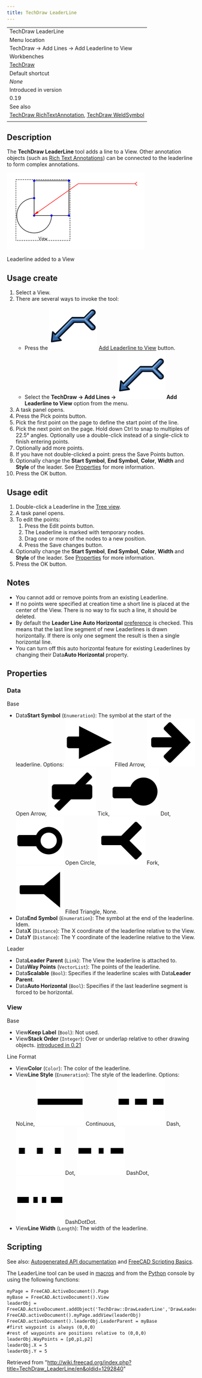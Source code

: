```yaml
---
title: TechDraw LeaderLine
---
```


|                                                                                                                                                              |
| ------------------------------------------------------------------------------------------------------------------------------------------------------------ |
| TechDraw LeaderLine                                                                                                                                          |
| Menu location                                                                                                                                                |
| TechDraw → Add Lines → Add Leaderline to View                                                                                                                |
| Workbenches                                                                                                                                                  |
| [TechDraw](/TechDraw_Workbench "TechDraw Workbench")                                                                                                         |
| Default shortcut                                                                                                                                             |
| _None_                                                                                                                                                       |
| Introduced in version                                                                                                                                        |
| 0.19                                                                                                                                                         |
| See also                                                                                                                                                     |
| [TechDraw RichTextAnnotation](/TechDraw_RichTextAnnotation "TechDraw RichTextAnnotation"), [TechDraw WeldSymbol](/TechDraw_WeldSymbol "TechDraw WeldSymbol") |
|                                                                                                                                                              |

## Description

The **TechDraw LeaderLine** tool adds a line to a View. Other annotation objects (such as [Rich Text Annotations](/TechDraw_RichTextAnnotation "TechDraw RichTextAnnotation")) can be connected to the leaderline to form complex annotations.

![](/src/assets/images/TechDraw_LeaderLine_sample.png)

Leaderline added to a View

## Usage create

1. Select a View.
2. There are several ways to invoke the tool:
   - Press the ![](/src/assets/images/TechDraw_LeaderLine.svg) [Add Leaderline to View](/TechDraw_LeaderLine "TechDraw LeaderLine") button.
   - Select the **TechDraw → Add Lines → ![](/src/assets/images/TechDraw_LeaderLine.svg) Add Leaderline to View** option from the menu.
3. A task panel opens.
4. Press the Pick points button.
5. Pick the first point on the page to define the start point of the line.
6. Pick the next point on the page. Hold down Ctrl to snap to multiples of 22.5° angles. Optionally use a double-click instead of a single-click to finish entering points.
7. Optionally add more points.
8. If you have not double-clicked a point: press the Save Points button.
9. Optionally change the **Start Symbol**, **End Symbol**, **Color**, **Width** and **Style** of the leader. See [Properties](#Properties) for more information.
10. Press the OK button.

## Usage edit

1. Double-click a Leaderline in the [Tree view](/Tree_view "Tree view").
2. A task panel opens.
3. To edit the points:
   1. Press the Edit points button.
   2. The Leaderline is marked with temporary nodes.
   3. Drag one or more of the nodes to a new position.
   4. Press the Save changes button.
4. Optionally change the **Start Symbol**, **End Symbol**, **Color**, **Width** and **Style** of the leader. See [Properties](#Properties) for more information.
5. Press the OK button.

## Notes

- You cannot add or remove points from an existing Leaderline.
- If no points were specified at creation time a short line is placed at the center of the View. There is no way to fix such a line, it should be deleted.
- By default the **Leader Line Auto Horizontal** [preference](/TechDraw_Preferences#Annotation "TechDraw Preferences") is checked. This means that the last line segment of new Leaderlines is drawn horizontally. If there is only one segment the result is then a single horizontal line.
- You can turn off this auto horizontal feature for existing Leaderlines by changing their Data**Auto Horizontal** property.

## Properties

### Data

Base

- Data**Start Symbol** (`Enumeration`): The symbol at the start of the leaderline. Options: ![](/src/assets/images/Arrowfilled.svg) Filled Arrow, ![](/src/assets/images/Arrowopen.svg) Open Arrow, ![](/src/assets/images/Arrowtick.svg) Tick, ![](/src/assets/images/Arrowdot.svg) Dot, ![](/src/assets/images/Arrowopendot.svg) Open Circle, ![](/src/assets/images/Arrowfork.svg) Fork, ![](/src/assets/images/Arrowpyramid.svg) Filled Triangle, None.
- Data**End Symbol** (`Enumeration`): The symbol at the end of the leaderline. Idem.
- Data**X** (`Distance`): The X coordinate of the leaderline relative to the View.
- Data**Y** (`Distance`): The Y coordinate of the leaderline relative to the View.

Leader

- Data**Leader Parent** (`Link`): The View the leaderline is attached to.
- Data**Way Points** (`VectorList`): The points of the leaderline.
- Data**Scalable** (`Bool`): Specifies if the leaderline scales with Data**Leader Parent**.
- Data**Auto Horizontal** (`Bool`): Specifies if the last leaderline segment is forced to be horizontal.

### View

Base

- View**Keep Label** (`Bool`): Not used.
- View**Stack Order** (`Integer`): Over or underlap relative to other drawing objects. [introduced in 0.21](/Release_notes_0.21 "Release notes 0.21")

Line Format

- View**Color** (`Color`): The color of the leaderline.
- View**Line Style** (`Enumeration`): The style of the leaderline. Options: NoLine, ![](/src/assets/images/Continuous-line.svg) Continuous, ![](/src/assets/images/Dash-line.svg) Dash, ![](/src/assets/images/Dot-line.svg) Dot, ![](/src/assets/images/DashDot-line.svg) DashDot, ![Length](/src/assets/images/DashDotDot-line.svg) DashDotDot.
- View**Line Width** (`Length`): The width of the leaderline.

## Scripting

See also: [Autogenerated API documentation](https://freecad.github.io/SourceDoc/) and [FreeCAD Scripting Basics](/FreeCAD_Scripting_Basics "FreeCAD Scripting Basics").

The LeaderLine tool can be used in [macros](/Macros "Macros") and from the [Python](/Python "Python") console by using the following functions:

```
myPage = FreeCAD.ActiveDocument().Page
myBase = FreeCAD.ActiveDocument().View
leaderObj = FreeCAD.ActiveDocument.addObject('TechDraw::DrawLeaderLine','DrawLeaderLine')
FreeCAD.activeDocument().myPage.addView(leaderObj)
FreeCAD.activeDocument().leaderObj.LeaderParent = myBase
#first waypoint is always (0,0,0)
#rest of waypoints are positions relative to (0,0,0)
leaderObj.WayPoints = [p0,p1,p2]
leaderObj.X = 5
leaderObj.Y = 5

```

Retrieved from "<http://wiki.freecad.org/index.php?title=TechDraw_LeaderLine/en&oldid=1292840>"
